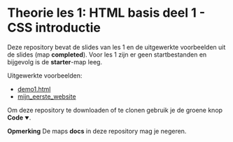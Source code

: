 # Theorie les 1: HTML basis deel 1 - CSS introductie

Deze repository bevat de slides van les 1 en de uitgewerkte voorbeelden uit de slides (map **completed**). Voor les 1 zijn er geen startbestanden en bijgevolg is de **starter**-map leeg.

Uitgewerkte voorbeelden:

- [demo1.html](https://web-development-i.github.io/01TH-HTMLBasisDeel1-CSSIntro/completed/demo1.html)
- [mijn_eerste_website](https://web-development-i.github.io/01TH-HTMLBasisDeel1-CSSIntro/completed/mijn_eerste_website)

Om deze repository te downloaden of te clonen gebruik je de groene knop **Code <span style="font-size:x-small">&#9660;</span>**.

**Opmerking** De maps **docs** in deze repository mag je negeren.